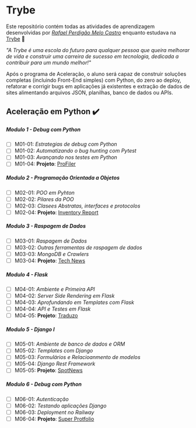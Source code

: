 # Trybe

Este repositório contém todas as atividades de aprendizagem desenvolvidas por _[Rafael Perdigão Melo Castro](https://www.linkedin.com/in/rafael-permec/)_ enquanto estudava na [Trybe](https://www.betrybe.com/) :rocket:

_"A Trybe é uma escola do futuro para qualquer pessoa que queira melhorar de vida e construir uma carreira de sucesso em tecnologia, dedicada a contribuir para um mundo melhor!"_

Após o programa de Aceleração, o aluno será capaz de construir soluções completas (incluindo Front-End simples) com Python, do zero ao deploy, refatorar e corrigir bugs em aplicações já existentes e extração de dados de sites alimentando arquivos JSON, planilhas, banco de dados ou APIs. 

## Aceleração em Python :heavy_check_mark:

##### Modulo 1 - Debug com Python 

- [ ] M01-01: _Estrategias de debug com Python_
- [ ] M01-02: _Automatizando o bug hunting com Pytest_
- [ ] M01-03: _Avançando nos testes em Python_
- [ ] M01-04: **Projeto**: [ProFiler]()

##### Modulo 2 - Programação Orientada a Objetos

- [ ] M02-01: _POO em Pyhton_
- [ ] M02-02: _Pilares da POO_
- [ ] M02-03: _Clasees Abstratas, interfaces e protocolos_
- [ ] M02-04: **Projeto**: [Inventory Report]()

##### Modulo 3 - Raspagem de Dados

- [ ] M03-01: _Raspagem de Dados_
- [ ] M03-02: _Outras ferramentas de raspagem de dados_
- [ ] M03-03: _MongoDB e Crawlers_
- [ ] M03-04: **Projeto**: [Tech News]()

##### Modulo 4 - Flask

- [ ] M04-01: _Ambiente e Primeira API_
- [ ] M04-02: _Server Side Rendering em Flask_
- [ ] M04-03: _Aprofundando em Templates com Flask_
- [ ] M04-04: _API e Testes em Flask_
- [ ] M04-05: **Projeto**: [Traduzo]()

##### Modulo 5 - Django I

- [ ] M05-01: _Ambiente de banco de dados e ORM_
- [ ] M05-02: _Templates com Django_
- [ ] M05-03: _Formulários e Relacioanmento de modelos_
- [ ] M05-04: _Django Rest Framework_
- [ ] M05-05: **Projeto**: [SpotNews]()

##### Modulo 6 - Debug com Python

- [ ] M06-01: _Autenticação_
- [ ] M06-02: _Testando aplicações Django_
- [ ] M06-03: _Deployment no Railway_
- [ ] M06-04: **Projeto**: [Super Protfolio]()

